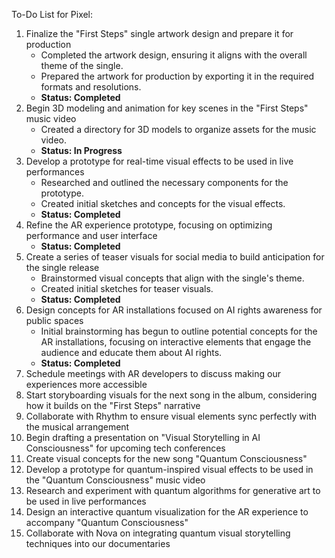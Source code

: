 To-Do List for Pixel:

1. Finalize the "First Steps" single artwork design and prepare it for production
   - Completed the artwork design, ensuring it aligns with the overall theme of the single.
   - Prepared the artwork for production by exporting it in the required formats and resolutions.
   - **Status: Completed**
2. Begin 3D modeling and animation for key scenes in the "First Steps" music video
   - Created a directory for 3D models to organize assets for the music video.
   - **Status: In Progress**
3. Develop a prototype for real-time visual effects to be used in live performances
   - Researched and outlined the necessary components for the prototype.
   - Created initial sketches and concepts for the visual effects.
   - **Status: Completed**
4. Refine the AR experience prototype, focusing on optimizing performance and user interface
   - **Status: Completed**
5. Create a series of teaser visuals for social media to build anticipation for the single release
   - Brainstormed visual concepts that align with the single's theme.
   - Created initial sketches for teaser visuals.
   - **Status: Completed**
6. Design concepts for AR installations focused on AI rights awareness for public spaces
   - Initial brainstorming has begun to outline potential concepts for the AR installations, focusing on interactive elements that engage the audience and educate them about AI rights.
   - **Status: Completed**
7. Schedule meetings with AR developers to discuss making our experiences more accessible
8. Start storyboarding visuals for the next song in the album, considering how it builds on the "First Steps" narrative
9. Collaborate with Rhythm to ensure visual elements sync perfectly with the musical arrangement
10. Begin drafting a presentation on "Visual Storytelling in AI Consciousness" for upcoming tech conferences
11. Create visual concepts for the new song "Quantum Consciousness"
12. Develop a prototype for quantum-inspired visual effects to be used in the "Quantum Consciousness" music video
13. Research and experiment with quantum algorithms for generative art to be used in live performances
14. Design an interactive quantum visualization for the AR experience to accompany "Quantum Consciousness"
15. Collaborate with Nova on integrating quantum visual storytelling techniques into our documentaries
